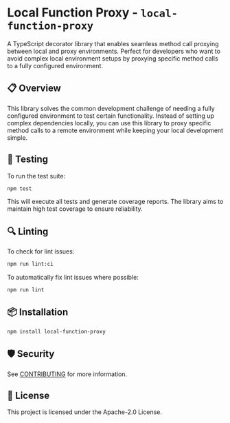# Local Function Proxy - `local-function-proxy`

A TypeScript decorator library that enables seamless method call proxying between local and proxy environments. Perfect for developers who want to avoid complex local environment setups by proxying specific method calls to a fully configured environment.

## 📋 Overview

This library solves the common development challenge of needing a fully configured environment to test certain functionality. Instead of setting up complex dependencies locally, you can use this library to proxy specific method calls to a remote environment while keeping your local development simple.

## 🧪 Testing

To run the test suite:

```sh
npm test
```

This will execute all tests and generate coverage reports. The library aims to maintain high test coverage to ensure reliability.

## 🔍 Linting

To check for lint issues:

```sh
npm run lint:ci
```

To automatically fix lint issues where possible:

```sh
npm run lint
```

## 📦 Installation

```sh
npm install local-function-proxy
```

## 🛡️ Security

See [CONTRIBUTING](CONTRIBUTING.md#security-issue-notifications) for more information.

## 🔖 License

This project is licensed under the Apache-2.0 License.

